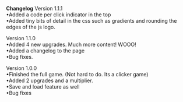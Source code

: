 <b>Changelog</b>
Version 1.1.1<br />
•Added a code per click indicator in the top<br />
•Added tiny bits of detail in the css such as gradients and rounding the edges of the js logo.<br />

Version 1.1.0<br />
•Added 4 new upgrades. Much more content! WOOO!<br />
•Added a changelog to the page<br />
•Bug fixes.<br />

Version 1.0.0<br />
•Finished the full game. (Not hard to do. Its a clicker game)<br />
•Added 2 upgrades and a multiplier.<br />
•Save and load feature as well<br />
•Bug fixes<br />


